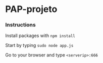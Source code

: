 # PAP-projeto

### Instructions

Install packages with `npm install`

Start by typing `sudo node app.js`

Go to your browser and type `<serverip>:666`